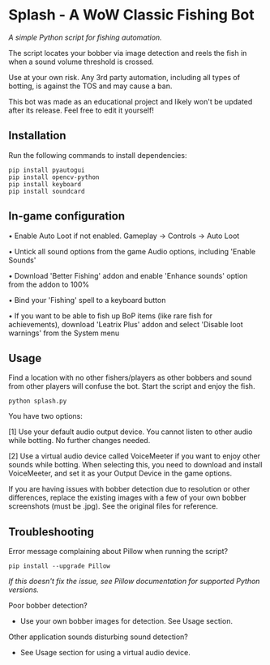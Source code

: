# Splash - A WoW Classic Fishing Bot

*A simple Python script for fishing automation.*

The script locates your bobber via image detection and reels the fish in when a sound volume threshold is crossed.

Use at your own risk. Any 3rd party automation, including all types of botting, is against the TOS and may cause a ban.

This bot was made as an educational project and likely won't be updated after its release. Feel free to edit it yourself!


## Installation

Run the following commands to install dependencies:

```
pip install pyautogui
pip install opencv-python
pip install keyboard
pip install soundcard
```

## In-game configuration

• Enable Auto Loot if not enabled. Gameplay -> Controls -> Auto Loot

• Untick all sound options from the game Audio options, including 'Enable Sounds'

• Download 'Better Fishing' addon and enable 'Enhance sounds' option from the addon to 100%

• Bind your 'Fishing' spell to a keyboard button

• If you want to be able to fish up BoP items (like rare fish for achievements), download 'Leatrix Plus' addon and select 'Disable loot warnings' from the System menu


## Usage

Find a location with no other fishers/players as other bobbers and sound from other players will confuse the bot. Start the script and enjoy the fish.
```
python splash.py
```

You have two options: 

[1] Use your default audio output device. You cannot listen to other audio while botting. No further changes needed.

[2] Use a virtual audio device called VoiceMeeter if you want to enjoy other sounds while botting. When selecting this, you need to download and install VoiceMeeter, and set it as your Output Device in the game options.


If you are having issues with bobber detection due to resolution or other differences, replace the existing images with a few of your own bobber screenshots (must be .jpg). See the original files for reference.


## Troubleshooting

Error message complaining about Pillow when running the script?

```
pip install --upgrade Pillow
```
*If this doesn't fix the issue, see Pillow documentation for supported Python versions.*


Poor bobber detection?

* Use your own bobber images for detection. See Usage section.


Other application sounds disturbing sound detection?

* See Usage section for using a virtual audio device.
